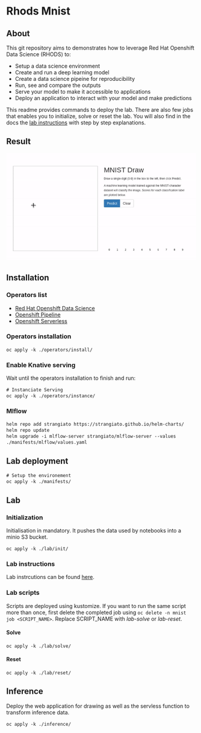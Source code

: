 # Rhods Mnist

## About

This git repository aims to demonstrates how to leverage Red Hat Openshift Data Science (RHODS) to:
- Setup a data science environment
- Create and run a deep learning model
- Create a data science pipeine for reproducibility
- Run, see and compare the outputs
- Serve your model to make it accessible to applications
- Deploy an application to interact with your model and make predictions

This readme provides commands to deploy the lab. There are also few jobs that enables you to initialize, solve or reset the lab. You will also find in the docs the [lab instructions](./docs/lab-instructions.md) with step by step explanations.

## Result

![final-result.gif](./docs/gif/final-result.gif)

## Installation

### Operators list

- [Red Hat Openshift Data Science](https://www.redhat.com/en/technologies/cloud-computing/openshift/openshift-data-science)
- [Openshift Pipeline](https://docs.openshift.com/container-platform/4.13/cicd/pipelines/op-release-notes.html)
- [Openshift Serverless](https://docs.openshift.com/serverless/1.28/about/about-serverless.html)

### Operators installation

```shell
oc apply -k ./operators/install/
```

### Enable Knative serving

Wait until the operators installation to finish and run:

```shell
# Instanciate Serving
oc apply -k ./operators/instance/
```

### Mlflow

```shell
helm repo add strangiato https://strangiato.github.io/helm-charts/
helm repo update
helm upgrade -i mlflow-server strangiato/mlflow-server --values ./manifests/mlflow/values.yaml
```

## Lab deployment

```shell
# Setup the environement
oc apply -k ./manifests/
```

## Lab

### Initialization

Initialisation in mandatory. It pushes the data used by notebooks into a minio S3 bucket.

```shell
oc apply -k ./lab/init/
```

### Lab instructions

Lab instrcutions can be found [here](./docs/lab-instructions.md).

### Lab scripts

Scripts are deployed using kustomize. If you want to run the same script more than once, first delete the completed job using `oc delete -n mnist job <SCRIPT_NAME>`. Replace SCRIPT_NAME with *lab-solve* or *lab-reset*.

#### Solve

```shell
oc apply -k ./lab/solve/
```

#### Reset

```shell
oc apply -k ./lab/reset/
```

## Inference

Deploy the web application for drawing as well as the servless function to transform inference data.

```shell
oc apply -k ./inference/
```